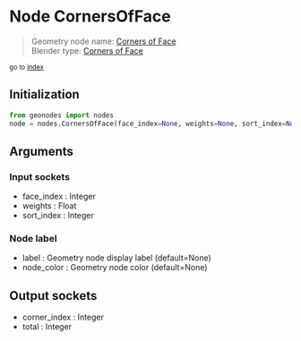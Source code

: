 
# Node CornersOfFace

> Geometry node name: [Corners of Face](https://docs.blender.org/manual/en/latest/modeling/geometry_nodes/mesh_topology/corners_of_face.html)<br>
  Blender type: [Corners of Face](https://docs.blender.org/api/current/bpy.types.GeometryNodeCornersOfFace.html)
  
<sub>go to [index](index.md)</sub>

## Initialization

```python
from geonodes import nodes
node = nodes.CornersOfFace(face_index=None, weights=None, sort_index=None, label=None, node_color=None)
```



## Arguments


### Input sockets

- face_index : Integer
- weights : Float
- sort_index : Integer

### Node label

- label : Geometry node display label (default=None)
- node_color : Geometry node color (default=None)

## Output sockets

- corner_index : Integer
- total : Integer
